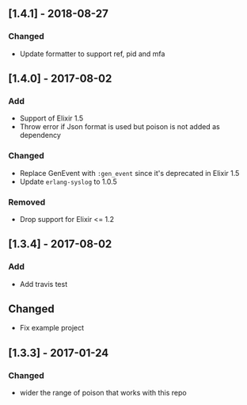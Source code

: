 ## [1.4.1] - 2018-08-27

### Changed
- Update formatter to support ref, pid and mfa 

## [1.4.0] - 2017-08-02

### Add
- Support of Elixir 1.5
- Throw error if Json format is used but poison is not added as dependency

### Changed
- Replace GenEvent with `:gen_event` since it's deprecated in Elixir 1.5
- Update `erlang-syslog` to 1.0.5

### Removed
- Drop support for Elixir <= 1.2

## [1.3.4] - 2017-08-02
### Add
- Add travis test

## Changed
- Fix example project

## [1.3.3] - 2017-01-24
### Changed
- wider the range of poison that works with this repo
